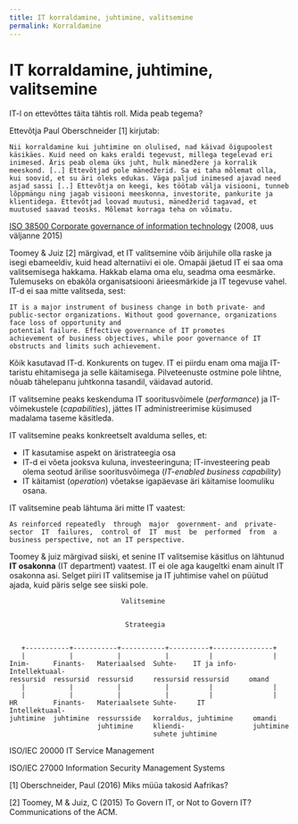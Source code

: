 ```yaml
---
title: IT korraldamine, juhtimine, valitsemine
permalink: Korraldamine
---
```


# IT korraldamine, juhtimine, valitsemine

IT-l on ettevõttes täita tähtis roll. Mida peab tegema?

Ettevõtja Paul Oberschneider [1] kirjutab: 

```
Nii korraldamine kui juhtimine on olulised, nad käivad õigupoolest käsikäes. Kuid need on kaks eraldi tegevust, millega tegelevad eri inimesed. Äris peab olema üks juht, hulk mänedžere ja korralik meeskond. [..] Ettevõtjad pole mänedžerid. Sa ei taha mõlemat olla, kui soovid, et su äri oleks edukas. Väga paljud inimesed ajavad need asjad sassi [..] Ettevõtja on keegi, kes töötab välja visiooni, tunneb lõppmängu ning jagab visiooni meeskonna, investorite, pankurite ja klientidega. Ettevõtjad loovad muutusi, mänedžerid tagavad, et muutused saavad teosks. Mõlemat korraga teha on võimatu.

```

 [ISO 38500 Corporate governance of information technology](https://en.wikipedia.org/wiki/ISO/IEC_38500) (2008, uus väljanne 2015)

Toomey & Juiz [2] märgivad, et IT valitsemine võib ärijuhile olla raske ja isegi ebameeldiv, kuid head alternatiivi ei ole. Omapäi jäetud IT ei saa oma valitsemisega hakkama. Hakkab elama oma elu, seadma oma eesmärke. Tulemuseks on ebakõla organisatsiooni ärieesmärkide ja IT tegevuse vahel. IT-d ei saa mitte valitseda, sest:

```
IT is a major instrument of business change in both private- and public-sector organizations. Without good governance, organizations face loss of opportunity and 
potential failure. Effective governance of IT promotes 
achievement of business objectives, while poor governance of IT obstructs and limits such achievement. 
```

Kõik kasutavad IT-d. Konkurents on tugev. IT ei piirdu enam oma majja IT-taristu ehitamisega ja selle käitamisega. Pilveteenuste ostmine pole lihtne, nõuab tähelepanu juhtkonna tasandil, väidavad autorid.

IT valitsemine peaks keskenduma IT sooritusvõimele (_performance_) ja IT-võimekustele (_capabilities_), jättes IT administreerimise küsimused madalama taseme käsitleda.

IT valitsemine peaks konkreetselt avalduma selles, et:
- IT kasutamise aspekt on äristrateegia osa
- IT-d ei võeta jooksva kuluna, investeeringuna; IT-investeering peab olema seotud ärilise sooritusvõimega (_IT-enabled business capability_)
- IT käitamist (_operation_) võetakse igapäevase äri käitamise loomuliku osana.

IT valitsemine peab lähtuma äri mitte IT vaatest:

```
As reinforced repeatedly  through  major  government- and  private-sector  IT  failures,  control of  IT  must  be  performed  from  a  business perspective, not an IT perspective. 
```

Toomey & juiz märgivad siiski, et senine IT valitsemise käsitlus on lähtunud __IT osakonna__ (IT department) vaatest. IT ei ole aga kaugeltki enam ainult IT osakonna asi. Selget piiri IT valitsemise ja IT juhtimise vahel on püütud ajada, kuid päris selge see siiski pole.

```
                            Valitsemine


                             Strateegia


   +-----------+-----------+-----------+----------+---------------+
   |           |           |           |          |               |
Inim-      Finants-   Materiaalsed  Suhte-    IT ja info-   Intellektuaal-
ressursid  ressursid  ressursid     ressursid ressursid     omand
   |           |           |           |          |               |
   |           |           |           |          |               |
HR         Finants-   Materiaalsete Suhte-     IT            Intellektuaal-
juhtimine  juhtimine  ressursside   korraldus, juhtimine     omandi
                      juhtimine     kliendi-                 juhtimine
                                    suhete juhtimine

```


ISO/IEC 20000 IT Service Management

ISO/IEC 27000 Information Security Management Systems

[1] Oberschneider, Paul (2016) Miks müüa takosid Aafrikas? 

[2] Toomey, M & Juiz, C (2015) To Govern IT, or Not to Govern IT? Communications of the ACM.